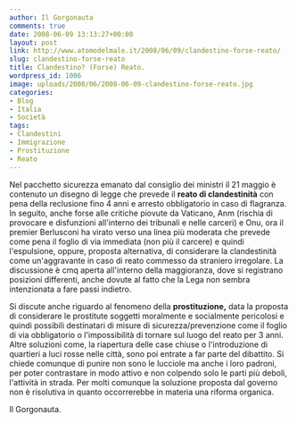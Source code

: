 ```yaml
---
author: Il Gorgonauta
comments: true
date: 2008-06-09 13:13:27+00:00
layout: post
link: http://www.atomodelmale.it/2008/06/09/clandestino-forse-reato/
slug: clandestino-forse-reato
title: Clandestino? (Forse) Reato.
wordpress_id: 1006
image: uploads/2008/06/2008-06-09-clandestino-forse-reato.jpg
categories:
- Blog
- Italia
- Società
tags:
- Clandestini
- Immigrazione
- Prostituzione
- Reato
---
```


Nel pacchetto sicurezza emanato dal consiglio dei ministri il 21 maggio è contenuto un disegno di legge che prevede il  **reato di clandestinità** con pena della reclusione fino 4 anni e arresto obbligatorio in caso di flagranza. In seguito, anche forse alle critiche piovute da Vaticano, Anm (rischia di provocare e disfunzioni all'interno dei tribunali e nelle carceri) e Onu, ora il premier Berlusconi ha virato verso una linea più moderata che prevede come pena il foglio di via immediata (non più il carcere) e quindi l'espulsione, oppure, proposta alternativa, di considerare la clandestinità come un'aggravante in caso di reato commesso da straniero irregolare. La discussione è cmq aperta all'interno della maggioranza, dove si registrano posizioni differenti, anche dovute al fatto che la Lega non sembra intenzionata a fare passi indietro.

Si discute anche riguardo al fenomeno della **prostituzione,** data la proposta di considerare le prostitute soggetti moralmente e socialmente pericolosi e quindi possibili destinatari di misure di sicurezza/prevenzione come il foglio di via obbligatorio o l'impossibilità di tornare sul luogo del reato per 3 anni. Altre soluzioni come, la riapertura delle case chiuse o l'introduzione di quartieri a luci rosse nelle città, sono poi entrate a far parte del dibattito. Si chiede comunque di punire non sono le lucciole ma anche i loro padroni, per poter contrastare in modo attivo e non colpendo solo le parti più deboli, l'attività in strada. Per molti comunque la soluzione proposta dal governo non è risolutiva in quanto occorrerebbe in materia una riforma organica.

Il Gorgonauta.
